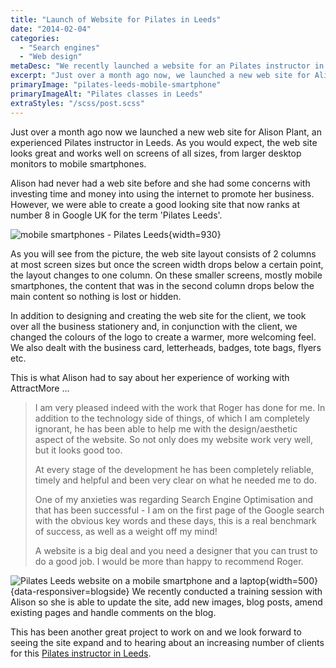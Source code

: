 ```yaml
---
title: "Launch of Website for Pilates in Leeds"
date: "2014-02-04"
categories:
  - "Search engines"
  - "Web design"
metaDesc: "We recently launched a website for an Pilates instructor in Leeds which looks good and works well on screens of all sizes including mobile smartphones."
excerpt: "Just over a month ago now, we launched a new web site for Alison Plant, an experienced Pilates instructor in Leeds. As you would expect, the web site looks great and works well on screens of all sizes, from larger desktop monitors to mobile smartphones."
primaryImage: "pilates-leeds-mobile-smartphone"
primaryImageAlt: "Pilates classes in Leeds"
extraStyles: "/scss/post.scss"
---
```


Just over a month ago now we launched a new web site for Alison Plant, an experienced Pilates instructor in Leeds. As you would expect, the web site looks great and works well on screens of all sizes, from larger desktop monitors to mobile smartphones.

Alison had never had a web site before and she had some concerns with investing time and money into using the internet to promote her business. However, we were able to create a good looking site that now ranks at number 8 in Google UK for the term 'Pilates Leeds'.

![mobile smartphones - Pilates Leeds](/optim/blog/pilates-leeds-responsive.jpg){width=930}

As you will see from the picture, the web site layout consists of 2 columns at most screen sizes but once the screen width drops below a certain point, the layout changes to one column. On these smaller screens, mostly mobile smartphones, the content that was in the second column drops below the main content so nothing is lost or hidden.

In addition to designing and creating the web site for the client, we took over all the business stationery and, in conjunction with the client, we changed the colours of the logo to create a warmer, more welcoming feel. We also dealt with the business card, letterheads, badges, tote bags, flyers etc.

This is what Alison had to say about her experience of working with AttractMore …

> I am very pleased indeed with the work that Roger has done for me. In addition to the technology side of things, of which I am completely ignorant, he has been able to help me with the design/aesthetic aspect of the website. So not only does my website work very well, but it looks good too.
>
> At every stage of the development he has been completely reliable, timely and helpful and been very clear on what he needed me to do.
>
> One of my anxieties was regarding Search Engine Optimisation and that has been successful - I am on the first page of the Google search with the obvious key words and these days, this is a real benchmark of success, as well as a weight off my mind!
>
> A website is a big deal and you need a designer that you can trust to do a good job. I would be more than happy to recommend Roger.

![Pilates Leeds website on a mobile smartphone and a laptop](/optim/blog/pilates-leeds-mobile-smartphone.jpg){width=500}{data-responsiver=blogside}
We recently conducted a training session with Alison so she is able to update the site, add new images, blog posts, amend existing pages and handle comments on the blog.

This has been another great project to work on and we look forward to seeing the site expand and to hearing about an increasing number of clients for this [Pilates instructor in Leeds](https://www.pilates-leeds.com "Pilates classes in Leeds with Alison Plant").
